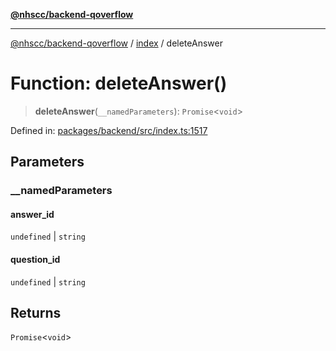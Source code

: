 [**@nhscc/backend-qoverflow**](../../README.md)

***

[@nhscc/backend-qoverflow](../../README.md) / [index](../README.md) / deleteAnswer

# Function: deleteAnswer()

> **deleteAnswer**(`__namedParameters`): `Promise`\<`void`\>

Defined in: [packages/backend/src/index.ts:1517](https://github.com/nhscc/qoverflow.api.hscc.bdpa.org/blob/7f72ded3e1b4a649a6466e0d002164176291fadc/packages/backend/src/index.ts#L1517)

## Parameters

### \_\_namedParameters

#### answer_id

`undefined` \| `string`

#### question_id

`undefined` \| `string`

## Returns

`Promise`\<`void`\>
